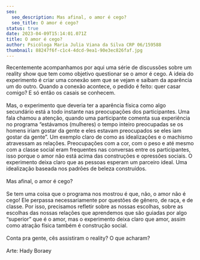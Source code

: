 ```yaml
---
seo:
  seo_description: Mas afinal, o amor é cego?
  seo_title: O amor é cego?
status: true
date: 2023-04-09T15:14:01.071Z
title: O amor é cego?
author: Psicóloga Maria Julia Viana da Silva CRP 06/159588
thumbnail: 88247f6f-c1c4-4dcd-9ea1-90e3ec826faf.jpg
---
```

<!--StartFragment-->

Recentemente acompanhamos por aqui uma série de discussões sobre um reality show que tem como objetivo questionar se o amor é cego. A ideia do experimento é criar uma conexão sem que se vejam e saibam da aparência um do outro. Quando a conexão acontece, o pedido é feito: quer casar comigo? E só então os casais se conhecem.\
\
Mas, o experimento que deveria ter a aparência física como algo secundário está a todo instante nas preocupações dos participantes. Uma fala chamou a atenção, quando uma participante comenta sua experiência no programa “estávamos (mulheres) o tempo inteiro preocupadas se os homens iriam gostar da gente e eles estavam preocupados se eles iam gostar da gente”. Um exemplo claro de como as idealizações e o machismo atravessam as relações. Preocupações com a cor, com o peso e até mesmo com a classe social eram frequentes nas conversas entre os participantes, isso porque o amor não está acima das construções e opressões sociais. O experimento deixa claro que as pessoas esperam um parceiro ideal. Uma idealização baseada nos padrões de beleza construídos.\
\
Mas afinal, o amor é cego?\
\
Se tem uma coisa que o programa nos mostrou é que, não, o amor não é cego! Ele perpassa necessariamente por questões de gênero, de raça, e de classe. Por isso, precisamos refletir sobre as nossas escolhas, sobre as escolhas das nossas relações que aprendemos que são guiadas por algo “superior” que é o amor, mas o experimento deixa claro que amor, assim como atração física também é construção social.\
\
Conta pra gente, cês assistiram o reality? O que acharam?\
\
Arte: Hady Boraey

<!--EndFragment-->